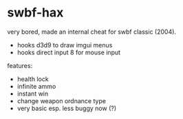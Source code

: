 # swbf-hax
very bored, made an internal cheat for swbf classic (2004).
- hooks d3d9 to draw imgui menus
- hooks direct input 8 for mouse input

features:
- health lock
- infinite ammo
- instant win
- change weapon ordnance type
- very basic esp. less buggy now (?)
